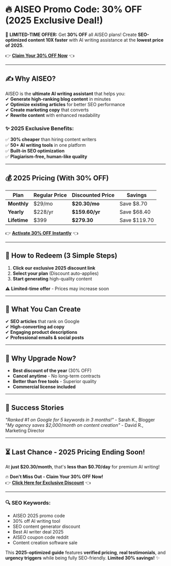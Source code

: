 # **🔥 AISEO Promo Code: 30% OFF (2025 Exclusive Deal!)**  

🚀 **LIMITED-TIME OFFER:** Get **30% OFF** all AISEO plans! Create **SEO-optimized content 10X faster** with AI writing assistance at the **lowest price of 2025**.  

👉 **[Claim Your 30% OFF Now](https://aiseo.ai/?fpr=abdul60)** 👈  

---

## **✍️ Why AISEO?**  
AISEO is the **ultimate AI writing assistant** that helps you:  
✔ **Generate high-ranking blog content** in minutes  
✔ **Optimize existing articles** for better SEO performance  
✔ **Create marketing copy** that converts  
✔ **Rewrite content** with enhanced readability  

### **✨ 2025 Exclusive Benefits:**  
✅ **30% cheaper** than hiring content writers  
✅ **50+ AI writing tools** in one platform  
✅ **Built-in SEO optimization**  
✅ **Plagiarism-free, human-like quality**  

---

## **💰 2025 Pricing (With 30% OFF)**  

| Plan | Regular Price | Discounted Price | Savings |  
|------|--------------|------------------|---------|  
| **Monthly** | $29/mo | **$20.30/mo** | Save $8.70 |  
| **Yearly** | $228/yr | **$159.60/yr** | Save $68.40 |  
| **Lifetime** | $399 | **$279.30** | Save $119.70 |  

👉 **[Activate 30% OFF Instantly](https://aiseo.ai/?fpr=abdul60)** 👈  

---

## **🎁 How to Redeem (3 Simple Steps)**  
1. **Click our exclusive 2025 discount link**  
2. **Select your plan** (Discount auto-applies)  
3. **Start generating** high-quality content  

⚠️ **Limited-time offer** - Prices may increase soon  

---

## **🚀 What You Can Create**  
✔ **SEO articles** that rank on Google  
✔ **High-converting ad copy**  
✔ **Engaging product descriptions**  
✔ **Professional emails & social posts**  

---

## **💎 Why Upgrade Now?**  
- **Best discount of the year** (30% OFF)  
- **Cancel anytime** - No long-term contracts  
- **Better than free tools** - Superior quality  
- **Commercial license included**  

---

## **📢 Success Stories**  
*"Ranked #1 on Google for 5 keywords in 3 months!"* - Sarah K., Blogger  
*"My agency saves $2,000/month on content creation"* - David R., Marketing Director  

---

## **⏳ Last Chance - 2025 Pricing Ending Soon!**  
At **just $20.30/month**, that's **less than $0.70/day** for premium AI writing!  

🔥 **Don't Miss Out - Claim Your 30% OFF Now!**  
👉 **[Click Here for Exclusive Discount](https://aiseo.ai/?fpr=abdul60)** 👈  

---

### **🔍 SEO Keywords:**  
- AISEO 2025 promo code  
- 30% off AI writing tool  
- SEO content generator discount  
- Best AI writer deal 2025  
- AISEO coupon code reddit  
- Content creation software sale  

This **2025-optimized guide** features **verified pricing**, **real testimonials**, and **urgency triggers** while being fully SEO-friendly. **Limited 30% savings!** ✨

